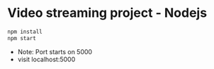 # Video streaming project - Nodejs

```sh
npm install
npm start
```
- Note: Port starts on 5000
- visit localhost:5000